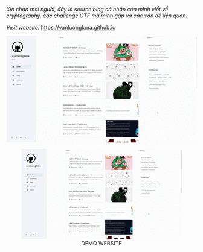 _Xin chào mọi người, đây là source blog cá nhân của mình viết về cryptography, các challenge CTF mà mình gặp và các vấn đề liên quan._

_Visit website:_ https://vanluongkma.github.io

![gif](/assets/image/vanluongkma_gif.gif)

<figure style="text-align: center;">
  <img src="/assets/image/vanluongkma_gif.gif" alt="gif" style="max-width: 100%;">
  <figcaption>DEMO WEBSITE</figcaption>
</figure>